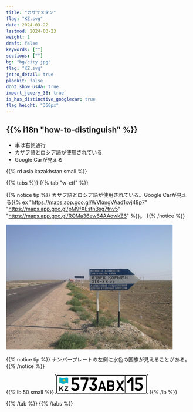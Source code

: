 ```yaml
---
title: "カザフスタン"
flag: "KZ.svg"
date: 2024-03-22
lastmod: 2024-03-23
weight: 1
draft: false
keywords: [""]
sections: [""]
bg: "bg/city.jpg"
flag: "KZ.svg"
jetro_detail: true
plonkit: false
dont_show_usda: true
import_jquery_36: true
is_has_distinctive_googlecar: true
flag_height: "350px"
---
```


<div class="main-desciption country-description">
    <h2 class="section-title">{{% i18n "how-to-distinguish" %}}</h2>
    <ul class="rule-list">
        <li>車は<span class="quiz">右側</span>通行</li>
        <li>カザフ語とロシア語が使用されている</li>
        <li>Google Carが見える</li>
    </ul>
    {{% rd asia kazakhstan small %}}
</div>

{{% tabs %}}
{{% tab "w-etf" %}}

{{% notice tip %}}
カザフ語とロシア語が使用されている。Google Carが見える{{% ex "https://maps.app.goo.gl/WVkmgVAad1xvj48p7" "https://maps.app.goo.gl/pM9fXEstnBsg7tnv5" "https://maps.app.goo.gl/RQMa36ew64AAowkZ6" %}}。
{{% /notice %}}

<div class="googlemap-if unclickable">
<img src="./img_6003.jpg" width="90%">
</div>


{{% notice tip %}}
ナンバープレートの左側に水色の国旗が見えることがある。
{{% /notice %}}

{{% lb 50 small %}}
<img src="Казахстан2012-01.gif" class="resolution-small" width="50%" />
{{% /lb %}}

{{% /tab %}}
{{% /tabs %}}
